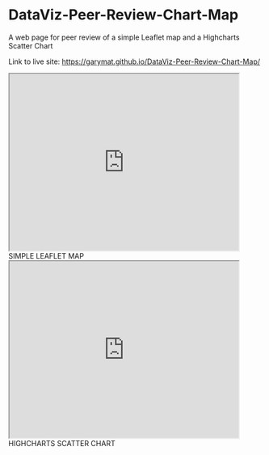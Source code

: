 # DataViz-Peer-Review-Chart-Map
A web page for peer review of a simple Leaflet map and a Highcharts Scatter Chart

Link to live site: https://garymat.github.io/DataViz-Peer-Review-Chart-Map/


<iframe src="https://garymat.github.io/leaflet-map-simple" width="90%" height="350"> </iframe>
SIMPLE LEAFLET MAP
<iframe src="https://garymat.github.io/highcharts-scatter-csv" width="90%" height="350"> </iframe>
HIGHCHARTS SCATTER CHART

